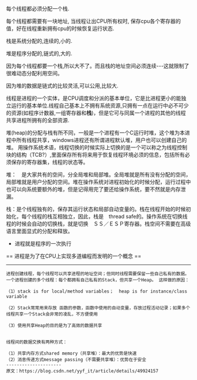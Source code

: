 <p>每个线程都必须分配一个栈.

<p>每个线程都需要有一块地址, 当线程让出CPU所有权时, 保存cpu各个寄存器的值，好在线程重新拥有cpu的时候恢复运行状态.

<p>栈是系统分配的,连续的,小的.
<p>堆是程序分配的,链式的,大的.

<p>因为每个线程都要一个栈,所以大不了。而且栈的地址空间必须连续---这就限制了很难动态分配利用空间。
<p>因为堆的数据是链式的比较灵活,可以公用,比较大.

<p>线程是进程的一个实体，是CPU调度和分派的基本单位，它是比进程更小的能独立运行的基本单位.线程自己基本上不拥有系统资源,只拥有一点在运行中必不可少的资源(如程序计数器,一组寄存器和<b>栈</b>)，但是它可与同属一个进程的其他的线程共享进程所拥有的全部资源.

<p>堆(heap)的分配与栈有所不同，一般是一个进程有一个C运行时堆，这个堆为本进程中所有线程共享，windows进程还有所谓进程默认堆，用户也可以创建自己的堆。 
用操作系统术语，线程切换的时候实际上切换的是一个可以称之为线程控制块的结构（TCB?）,里面保存所有将来用于恢复线程环境必须的信息，包括所有必须保存的寄存器集，线程的状态等。

<p>堆：　是大家共有的空间，分全局堆和局部堆。全局堆就是所有没有分配的空间，局部堆就是用户分配的空间。堆在操作系统对进程初始化的时候分配，运行过程中也可以向系统要额外的堆，但是记得用完了要还给操作系统，要不然就是内存泄漏。


<p>栈：是个线程独有的，保存其运行状态和局部自动变量的。栈在线程开始的时候初始化，每个线程的栈互相独立，因此，栈是　thread safe的。操作系统在切换线程的时候会自动的切换栈，就是切换　ＳＳ／ＥＳＰ寄存器。栈空间不需要在高级语言里面显式的分配和释放。

* 进程就是程序的一次执行

== 进程是为了在CPU上实现多道编程而发明的一个概念 ==

---

```
进程创建线程，每个线程可以共享进程的地址空间；但同时线程需要保留一些自己私有的数据。
一个进程创建的多个线程：每个都拥有自己私有的Stack，但共享一个Heap。 这样做的原因：

（1）stack is for local/method variables；  heap is for instance/class variable

（2）Stack常常用来存放 函数的参数，函数中使用的自动变量，存放过程活动记录；如果多个线程共享一个Stack会非常的凌乱，不方便使用

（3）使用共享Heap的目的是为了高效的数据共享


线程间的数据交换有两种方式：

（1）共享内存方式shared memory（共享堆）：最大的优势是快速
（2）消息传递方式message passing（不需要共享堆）：优势在于安全
--------------------- 
原文：https://blog.csdn.net/yyf_it/article/details/49924157 
```


